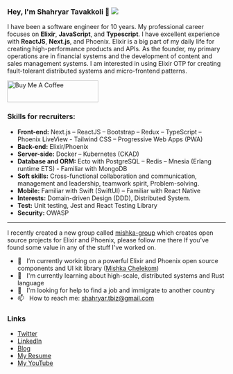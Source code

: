 ### Hey, I'm Shahryar Tavakkoli 👋  [![](https://img.shields.io/static/v1?label=Sponsor&message=%E2%9D%A4&logo=GitHub&color=%23fe8e86)](https://github.com/sponsors/mishka-group)

I have been a software engineer for 10 years. My professional career focuses on **Elixir**, **JavaScript**, and **Typescript**. I have excellent experience with **ReactJS**, **Next.js**, and Phoenix. Elixir is a big part of my daily life for creating high-performance products and APIs. As the founder, my primary operations are in financial systems and the development of content and sales management systems. I am interested in using Elixir OTP for creating fault-tolerant distributed systems and micro-frontend patterns.

<a href="https://www.buymeacoffee.com/mishkagroup" target="_blank">
  <img src="https://img.buymeacoffee.com/button-api/?text=Buy me a coffee&emoji=☕&slug=mishkagroup&button_colour=FFDD00&font_colour=000000&font_family=Cookie&outline_colour=000000&coffee_colour=ffffff" alt="Buy Me A Coffee" height="50" width="210">
</a>


### Skills for recruiters:

-	**Front-end:** Next.js – ReactJS – Bootstrap – Redux – TypeScript – Phoenix LiveView - Tailwind CSS – Progressive Web Apps (PWA)
-	**Back-end:** Elixir/Phoenix
-	**Server-side:** Docker – Kubernetes (CKAD)
-	**Database and ORM:** Ecto with PostgreSQL – Redis – Mnesia (Erlang runtime ETS) - Familiar with MongoDB
-	**Soft skills:** Cross-functional collaboration and communication, management and leadership, teamwork spirit, Problem-solving.
-	**Mobile:** Familiar with Swift (SwiftUI) – Familiar with React Native
-	**Interests:** Domain-driven Design (DDD), Distributed System.
-	**Test:** Unit testing, Jest and React Testing Library
-	**Security:** OWASP


---

I recently created a new group called [mishka-group](https://github.com/mishka-group) which creates open source projects for Elixir and Phoenix, please follow me there If you've found some value in any of the stuff I've worked on.

 
- 🔭 &nbsp; I’m currently working on a powerful Elixir and Phoenix open source components and UI kit library  ([Mishka Chelekom](https://github.com/mishka-group/mishka_chelekom))
- 🌱 &nbsp; I'm currently learning about high-scale, distributed systems and Rust language
- 🤔 &nbsp; I'm looking for help to find a job and immigrate to another country
- 📫 &nbsp; How to reach me: shahryar.tbiz@gmail.com

### Links

* [Twitter](https://twitter.com/shahryar_tbiz)
* [LinkedIn](https://www.linkedin.com/in/shahryar-tavakkoli/)
* [Blog](https://mishka.tools/blog)
* [My Resume](https://github.com/shahryarjb/shahryarjb/files/14635286/Shahryar-resume-elixir.backend-developer-full-stack.pdf)
* [My YouTube](https://www.youtube.com/c/shahryartavakkoli)



